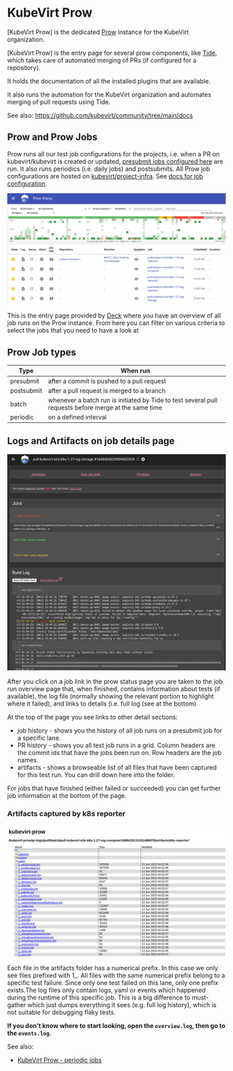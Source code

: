 # KubeVirt Prow


[KubeVirt Prow] is the dedicated [Prow](https://docs.prow.k8s.io/docs/overview/) instance for the KubeVirt organization.

[KubeVirt Prow] is the entry page for several prow components, like [Tide](https://docs.prow.k8s.io/docs/components/core/tide/), which takes care of automated merging of PRs (if configured for a repository).

It holds the documentation of all the installed plugins that are available.

It also runs the automation for the KubeVirt organization and automates merging of pull requests using Tide.

See also: https://github.com/kubevirt/community/tree/main/docs

## Prow and Prow Jobs

Prow runs all our test job configurations for the projects, i.e. when a PR on kubevirt/kubevirt is created or updated, [presubmit jobs configured here](https://github.com/kubevirt/project-infra/blob/main/github/ci/prow-deploy/files/jobs/kubevirt/kubevirt/kubevirt-presubmits.yaml) are run. It also runs periodics (i.e. daily jobs) and postsubmits.
All Prow job configurations are hosted on [kubevirt/project-infra](https://github.com/kubevirt/project-infra). See [docs for job configuration](https://docs.prow.k8s.io/docs/jobs/).

![Prow - Deck](prow-deck.png)

This is the entry page provided by [Deck](https://docs.prow.k8s.io/docs/components/core/deck/) where you have an overview of all job runs on the Prow instance. From here you can filter on various criteria to select the jobs that you need to have a look at

## Prow Job types

| Type | When run                                                                                              |
| ---- |-------------------------------------------------------------------------------------------------------|
| presubmit | after a commit is pushed to a pull request                                                            |
| postsubmit | after a pull request is merged to a branch                                                            |
| batch | whenever a batch run is initiated by Tide to test several pull requests before merge at the same time |
| periodic | on a defined interval                                                                                 |

## Logs and Artifacts on job details page

![Prow Job Details Page](prow-job-details.png)

After you click on a job link in the prow status page you are taken to the job run overview page that, when finished, contains information about tests (if available), the log file (normally showing the relevant portion to highlight where it failed), and links to details (i.e. full log (see at the bottom)

At the top of the page you see links to other detail sections:
* job history - shows you the history of all job runs on a presubmit job for a specific lane.
* PR history - shows you all test job runs in a grid. Column headers are the commit ids that have the jobs been run on. Row headers are the job names.
* artifacts - shows a browseable list of all files that have been captured for this test run. You can drill down here into the folder.

For jobs that have finished (either failed or succeeded) you can get further job information at the bottom of the page.

### Artifacts captured by k8s reporter

![Artifacts captured by k8s-reporter](prow-artifacts.png)

Each file in the artifacts folder has a numerical prefix. In this case we only see files prefixed with  1_. All files with the same numerical prefix belong to a specific test failure. Since only one test failed on this lane, only one prefix exists.The log files only  contain logs, yaml or events which happened during the runtime of this specific job. This is a big difference to must-gather which just dumps everything it sees (e.g. full log history), which is not suitable for debugging flaky tests.

**If you don't know where to start looking, open the `overview.log`, then go to the `events.log`.**

See also:
* [KubeVirt Prow - periodic jobs](https://prow.ci.kubevirt.io?type=periodic&state=failure)
